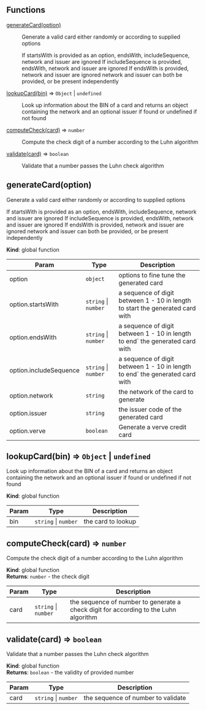 ## Functions

<dl>
<dt><a href="#generateCard">generateCard(option)</a></dt>
<dd><p>Generate a valid card either randomly or according to  supplied options </p>
<p>If startsWith is provided as an option, endsWith, includeSequence, network and issuer are ignored
If includeSequence is provided, endsWith, network and issuer are ignored
If endsWith is provided, network and issuer are ignored
network and issuer can both be provided, or be present independently</p>
</dd>
<dt><a href="#lookupCard">lookupCard(bin)</a> ⇒ <code>Object</code> | <code>undefined</code></dt>
<dd><p>Look up information about the BIN of a card and returns an object containing the  network and an optional issuer if found or undefined if not found</p>
</dd>
<dt><a href="#computeCheck">computeCheck(card)</a> ⇒ <code>number</code></dt>
<dd><p>Compute the check digit of a number according to the Luhn algorithm</p>
</dd>
<dt><a href="#validate">validate(card)</a> ⇒ <code>boolean</code></dt>
<dd><p>Validate that a number passes the Luhn check algorithm</p>
</dd>
</dl>

<a name="generateCard"></a>

## generateCard(option)
Generate a valid card either randomly or according to  supplied options 

If startsWith is provided as an option, endsWith, includeSequence, network and issuer are ignored
If includeSequence is provided, endsWith, network and issuer are ignored
If endsWith is provided, network and issuer are ignored
network and issuer can both be provided, or be present independently

**Kind**: global function  

| Param | Type | Description |
| --- | --- | --- |
| option | <code>object</code> | options to fine tune the generated card |
| option.startsWith | <code>string</code> \| <code>number</code> | a sequence of digit between 1 - 10 in length to start the generated card with |
| option.endsWith | <code>string</code> \| <code>number</code> | a sequence of digit between 1 - 10 in length to end` the generated card with |
| option.includeSequence | <code>string</code> \| <code>number</code> | a sequence of digit between 1 - 10 in length to end` the generated card with |
| option.network | <code>string</code> | the network of the card to generate |
| option.issuer | <code>string</code> | the issuer code of the generated card |
| option.verve | <code>boolean</code> | Generate a verve credit card |

<a name="lookupCard"></a>

## lookupCard(bin) ⇒ <code>Object</code> \| <code>undefined</code>
Look up information about the BIN of a card and returns an object containing the  network and an optional issuer if found or undefined if not found

**Kind**: global function  

| Param | Type | Description |
| --- | --- | --- |
| bin | <code>string</code> \| <code>number</code> | the card  to lookup |

<a name="computeCheck"></a>

## computeCheck(card) ⇒ <code>number</code>
Compute the check digit of a number according to the Luhn algorithm

**Kind**: global function  
**Returns**: <code>number</code> - the check digit  

| Param | Type | Description |
| --- | --- | --- |
| card | <code>string</code> \| <code>number</code> | the sequence of number to generate a check digit for according to the Luhn algorithm |

<a name="validate"></a>

## validate(card) ⇒ <code>boolean</code>
Validate that a number passes the Luhn check algorithm

**Kind**: global function  
**Returns**: <code>boolean</code> - the validity of provided number  

| Param | Type | Description |
| --- | --- | --- |
| card | <code>string</code> \| <code>number</code> | the sequence of number to validate |

